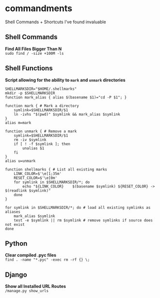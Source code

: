 # commandments
Shell Commands + Shortcuts I've found invaluable

Shell Commands
--------
**Find All Files Bigger Than N**<br />
`sudo find / -size +100M -ls `

Shell Functions
---------------
**Script allowing for the ability to `mark` and `unmark` directories**
```
SHELLMARKSDIR="$HOME/.shellmarks"
mkdir -p $SHELLMARKSDIR
function mark_alias { alias $(basename $1)="cd -P $1"; }

function mark { # Mark a directory
    symlink=$SHELLMARKSDIR/$1
    ln -ivhs "$(pwd)" $symlink && mark_alias $symlink
}
alias m=mark

function unmark { # Remove a mark
    symlink=$SHELLMARKSDIR/$1
    rm -iv $symlink
    if [ ! -f $symlink ]; then
        unalias $1
    fi
}
alias u=unmark

function shellmarks { # List all existing marks
    LINK_COLOR=$'\e[1;35m'
    RESET_COLOR=$'\e[0m'
    for symlink in $SHELLMARKSDIR/*; do
        echo "${LINK_COLOR}    $(basename $symlink) ${RESET_COLOR} -> $(readlink $symlink)"
    done
}

for symlink in $SHELLMARKSDIR/*; do # load all existing symlinks as aliases
    mark_alias $symlink
    test -e $symlink || rm $symlink # remove symlinks if source does not exist
done
```

Python
-------
**Clear compiled .pyc files**<br />
`find . -name "*.pyc" -exec rm -rf {} \;`


Django
-------
**Show all Installed URL Routes**<br />
`/manage.py show_urls`
